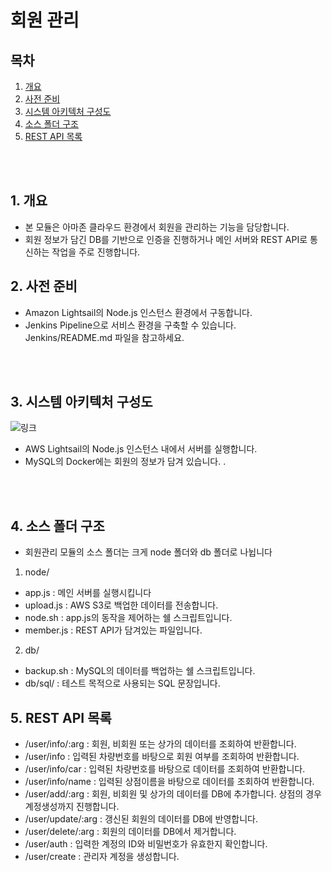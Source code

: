 # 회원 관리

## 목차
1. [개요](#1-개요)   
2. [사전 준비](#2-사전-준비)
3. [시스템 아키텍처 구성도](#2-시스템-아키텍처-구성도)   
4. [소스 폴더 구조](#3-소스-폴더-구조)  
5. [REST API 목록](#4-rest-api-목록) 
<br/>
<br/>

## 1. 개요
- 본 모듈은 아마존 클라우드 환경에서 회원을 관리하는 기능을 담당합니다.
- 회원 정보가 담긴 DB를 기반으로 인증을 진행하거나 메인 서버와 REST API로 통신하는 작업을 주로 진행합니다.   

## 2. 사전 준비 
- Amazon Lightsail의 Node.js 인스턴스 환경에서 구동합니다.
- Jenkins Pipeline으로 서비스 환경을 구축할 수 있습니다. Jenkins/README.md 파일을 참고하세요.       

<br/>
<br/>

## 3. 시스템 아키텍처 구성도
![링크](https://www.notion.so/image/https%3A%2F%2Fs3-us-west-2.amazonaws.com%2Fsecure.notion-static.com%2F22ce3036-77e2-482e-ae77-8df017f5ebba%2FUntitled.png?table=block&id=ceac845d-0681-4603-bde3-785c53e8a67d&spaceId=46a46a25-581b-4261-ba40-fdefadd8fd7a&width=2000&userId=9f1ffc9c-3e09-4541-b4f2-f4c42f6ffbfb&cache=v2)

- AWS Lightsail의 Node.js 인스턴스 내에서 서버를 실행합니다.
- MySQL의 Docker에는 회원의 정보가 담겨 있습니다.
.
<br/>
<br/>

## 4. 소스 폴더 구조
- 회원관리 모듈의 소스 폴더는 크게 node 폴더와 db 폴더로 나뉩니다 </br>

1) node/   
- app.js : 메인 서버를 실행시킵니다   
- upload.js : AWS S3로 백업한 데이터를 전송합니다.   
- node.sh : app.js의 동작을 제어하는 쉘 스크립트입니다.    
- member.js : REST API가 담겨있는 파일입니다.   

2. db/   
- backup.sh : MySQL의 데이터를 백업하는 쉘 스크립트입니다.
- db/sql/ : 테스트 목적으로 사용되는 SQL 문장입니다.   

## 5. REST API 목록
- /user/info/:arg : 회원, 비회원 또는 상가의 데이터를 조회하여 반환합니다.  
- /user/info : 입력된 차량번호를 바탕으로 회원 여부를 조회하여 반환합니다.
- /user/info/car : 입력된 차량번호를 바탕으로 데이터를 조회하여 반환합니다.   
- /user/info/name : 입력된 상점이름을 바탕으로 데이터를 조회하여 반환합니다.    
- /user/add/:arg : 회원, 비회원 및 상가의 데이터를 DB에 추가합니다. 상점의 경우 계정생성까지 진행합니다.     
- /user/update/:arg : 갱신된 회원의 데이터를 DB에 반영합니다.   
- /user/delete/:arg : 회원의 데이터를 DB에서 제거합니다.   
- /user/auth : 입력한 계정의 ID와 비밀번호가 유효한지 확인합니다.   
- /user/create : 관리자 계정을 생성합니다.   
